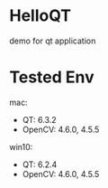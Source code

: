 # HelloQT
demo for qt application

# Tested Env

mac: 
- QT: 6.3.2
- OpenCV: 4.6.0, 4.5.5

win10:
- QT: 6.2.4
- OpenCV: 4.6.0, 4.5.5
